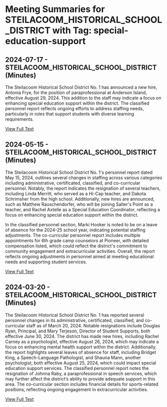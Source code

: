 # Meeting Summaries for STEILACOOM_HISTORICAL_SCHOOL_DISTRICT with Tag: special-education-support

## 2024-07-17 - STEILACOOM_HISTORICAL_SCHOOL_DISTRICT (Minutes)

The Steilacoom Historical School District No. 1 has announced a new hire, Antonia Frye, for the position of paraprofessional at Anderson Island, effective August 29, 2024. This addition to the staff may indicate a focus on enhancing special education support within the district. The classified personnel report reflects ongoing efforts to address staffing needs, particularly in roles that support students with diverse learning requirements.

[View Full Text](https://raw.githubusercontent.com/VoronoiPerspectives/WashingtonStateSchoolBoardExplorer/refs/heads/main/data/countries/usa/states/wa/counties/pierce/school_boards/steilacoom_historical_school_district/2024/processed/2024-07-17-packet-minutes.txt)

## 2024-05-15 - STEILACOOM_HISTORICAL_SCHOOL_DISTRICT (Minutes)

The Steilacoom Historical School District No. 1's personnel report dated May 15, 2024, outlines several changes in staffing across various categories including administrative, certificated, classified, and co-curricular personnel. Notably, the report indicates the resignation of several teachers, including Linda Merritt, who served as a Hi-Cap teacher, and Dakota Schrimsher from the high school. Additionally, new hires are announced, such as Matthew Rauschendorfer, who will be joining Salter's Point as a teacher, and Rachel Axtelle as a Special Education Coordinator, reflecting a focus on enhancing special education support within the district. 

In the classified personnel section, Marki Hooker is noted to be on a leave of absence for the 2024-25 school year, indicating potential staffing adjustments. The co-curricular personnel report includes multiple appointments for 6th grade camp counselors at Pioneer, with detailed compensation listed, which could reflect the district's commitment to community engagement and extracurricular activities. Overall, the report reflects ongoing adjustments in personnel aimed at meeting educational needs and supporting student services.

[View Full Text](https://raw.githubusercontent.com/VoronoiPerspectives/WashingtonStateSchoolBoardExplorer/refs/heads/main/data/countries/usa/states/wa/counties/pierce/school_boards/steilacoom_historical_school_district/2024/processed/2024-05-15-regularmeetingpacketrevised-minutes.txt)

## 2024-03-20 - STEILACOOM_HISTORICAL_SCHOOL_DISTRICT (Minutes)

The Steilacoom Historical School District No. 1 has reported several personnel changes in its administrative, certificated, classified, and co-curricular staff as of March 20, 2024. Notable resignations include Douglas Ryan, Principal, and Mary Terjeson, Director of Student Supports, both effective June 30, 2024. The district has made new hires, including Rachel Carney as a psychologist, effective August 26, 2024, which may indicate a focus on enhancing mental health support within the district. Additionally, the report highlights several leaves of absence for staff, including Bridget King, a Speech-Language Pathologist, and Shauna Mann, another psychologist, both effective August 25, 2024, which could impact special education support services. The classified personnel report notes the resignation of Johnna Raby, a paraprofessional in speech services, which may further affect the district’s ability to provide adequate support in this area. The co-curricular section includes financial details for sports-related positions, reflecting ongoing engagement in extracurricular activities.

[View Full Text](https://raw.githubusercontent.com/VoronoiPerspectives/WashingtonStateSchoolBoardExplorer/refs/heads/main/data/countries/usa/states/wa/counties/pierce/school_boards/steilacoom_historical_school_district/2024/processed/2024-03-20-regularboardmeetingpacket-minutes.txt)

